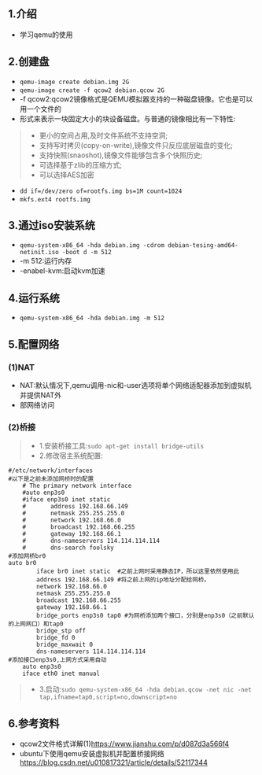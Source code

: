 ## 1.介绍
* 学习qemu的使用

## 2.创建盘
* ```qemu-image create debian.img 2G```
* ```qemu-image create -f qcow2 debian.qcow 2G```
* -f qcow2:qcow2镜像格式是QEMU模拟器支持的一种磁盘镜像。它也是可以用一个文件的
* 形式来表示一块固定大小的块设备磁盘。与普通的镜像相比有一下特性:
> * 更小的空间占用,及时文件系统不支持空洞;
> * 支持写时拷贝(copy-on-write),镜像文件只反应底层磁盘的变化;
> * 支持快照(snaoshot),镜像文件能够包含多个快照历史;
> * 可选择基于zlib的压缩方式;
> * 可以选择AES加密
* ```dd if=/dev/zero of=rootfs.img bs=1M count=1024```
* ```mkfs.ext4 rootfs.img```

## 3.通过iso安装系统
* ```qemu-system-x86_64 -hda debian.img -cdrom debian-tesing-amd64-netinit.iso -boot d -m 512```
* -m 512:运行内存
* -enabel-kvm:启动kvm加速
## 4.运行系统
* ```qemu-system-x86_64 -hda debian.img -m 512```

## 5.配置网络
### (1)NAT
* NAT:默认情况下,qemu调用-nic和-user选项将单个网络适配器添加到虚拟机并提供NAT外
* 部网络访问
### (2)桥接
> * 1.安装桥接工具:```sudo apt-get install bridge-utils```
> * 2.修改宿主系统配置:
```
#/etc/network/interfaces
#以下是之前未添加网桥时的配置
    # The primary network interface
    #auto enp3s0
    #iface enp3s0 inet static
    #       address 192.168.66.149
    #       netmask 255.255.255.0
    #       network 192.168.66.0
    #       broadcast 192.168.66.255
    #       gateway 192.168.66.1
    #       dns-nameservers 114.114.114.114
    #       dns-search foolsky
#添加网桥br0
auto br0
        iface br0 inet static  #之前上网时采用静态IP，所以这里依然使用此
        address 192.168.66.149 #将之前上网的ip地址分配给网桥。
        network 192.168.66.0
        netmask 255.255.255.0
        broadcast 192.168.66.255
        gateway 192.168.66.1
        bridge_ports enp3s0 tap0 #为网桥添加两个接口，分别是enp3s0（之前默认的上网网口）和tap0
        bridge_stp off
        bridge_fd 0
        bridge_maxwait 0
        dns-nameservers 114.114.114.114
#添加接口enp3s0,上网方式采用自动
    auto enp3s0
    iface eth0 inet manual
```
> * 3.启动:```sudo qemu-system-x86_64 -hda debian.qcow -net nic -net tap,ifname=tap0,script=no,downscript=no```

## 6.参考资料
* qcow2文件格式详解(1)<https://www.jianshu.com/p/d087d3a566f4>
* ubuntu下使用qemu安装虚拟机并配置桥接网络<https://blog.csdn.net/u010817321/article/details/52117344>
